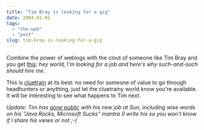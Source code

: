 ```yaml
---
title: "Tim Bray is looking for a gig"
date: 2004-01-01
tags: 
  - "the-web"
  - "post"
slug: tim-bray-is-looking-for-a-gig
---
```


Combine the power of weblogs with the clout of someone like Tim Bray and you get [this](http://www.tbray.org/ongoing/When/200x/2004/01/01/WhatNext): _hey world, I'm looking for a job and here's why such-and-such should hire me_.

This is [cluetrain](http://www.cluetrain.com/) at its best: no need for someone of value to go through headhunters or anything, just let the cluetrainy world know you're available. It will be interesting to see what happens to Tim next.

_Update: Tim has [gone public](http://www.tbray.org/ongoing/When/200x/2004/03/15/SunnyBoy) with his new job at Sun, including wise words on his "Java Rocks, Microsoft Sucks" mantra (I write his so you won't know if I share his views or not ;-)_
